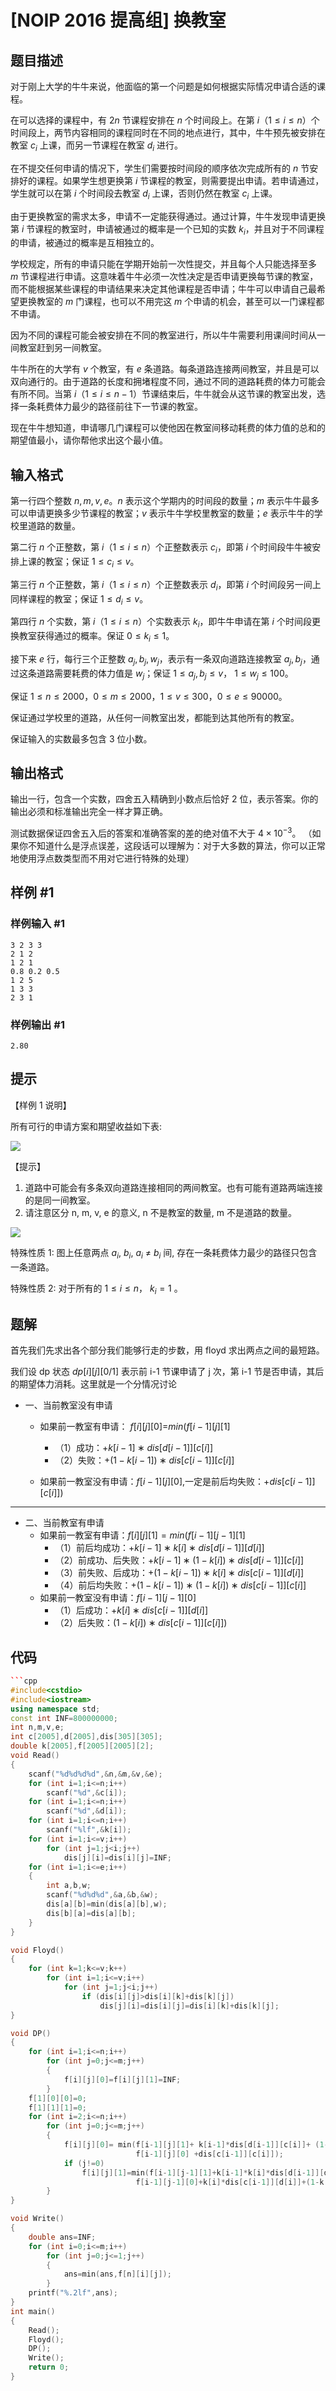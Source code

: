 # [NOIP 2016 提高组] 换教室

## 题目描述

对于刚上大学的牛牛来说，他面临的第一个问题是如何根据实际情况申请合适的课程。


在可以选择的课程中，有 $2n$ 节课程安排在 $n$ 个时间段上。在第 $i$（$1 \leq i \leq n$）个时间段上，两节内容相同的课程同时在不同的地点进行，其中，牛牛预先被安排在教室 $c_i$ 上课，而另一节课程在教室 $d_i$ 进行。


在不提交任何申请的情况下，学生们需要按时间段的顺序依次完成所有的 $n$ 节安排好的课程。如果学生想更换第 $i$ 节课程的教室，则需要提出申请。若申请通过，学生就可以在第 $i$ 个时间段去教室 $d_i$ 上课，否则仍然在教室 $c_i$ 上课。


由于更换教室的需求太多，申请不一定能获得通过。通过计算，牛牛发现申请更换第 $i$ 节课程的教室时，申请被通过的概率是一个已知的实数 $k_i$，并且对于不同课程的申请，被通过的概率是互相独立的。


学校规定，所有的申请只能在学期开始前一次性提交，并且每个人只能选择至多 $m$ 节课程进行申请。这意味着牛牛必须一次性决定是否申请更换每节课的教室，而不能根据某些课程的申请结果来决定其他课程是否申请；牛牛可以申请自己最希望更换教室的 $m$ 门课程，也可以不用完这 $m$ 个申请的机会，甚至可以一门课程都不申请。


因为不同的课程可能会被安排在不同的教室进行，所以牛牛需要利用课间时间从一间教室赶到另一间教室。


牛牛所在的大学有 $v$ 个教室，有 $e$ 条道路。每条道路连接两间教室，并且是可以双向通行的。由于道路的长度和拥堵程度不同，通过不同的道路耗费的体力可能会有所不同。当第 $i$（$1 \leq i \leq n-1$）节课结束后，牛牛就会从这节课的教室出发，选择一条耗费体力最少的路径前往下一节课的教室。


现在牛牛想知道，申请哪几门课程可以使他因在教室间移动耗费的体力值的总和的期望值最小，请你帮他求出这个最小值。

## 输入格式

第一行四个整数 $n,m,v,e$。$n$ 表示这个学期内的时间段的数量；$m$ 表示牛牛最多可以申请更换多少节课程的教室；$v$ 表示牛牛学校里教室的数量；$e$ 表示牛牛的学校里道路的数量。


第二行 $n$ 个正整数，第 $i$（$1 \leq i \leq n$）个正整数表示 $c_i$，即第 $i$ 个时间段牛牛被安排上课的教室；保证 $1 \le c_i \le v$。


第三行 $n$ 个正整数，第 $i$（$1 \leq i \leq n$）个正整数表示 $d_i$，即第 $i$ 个时间段另一间上同样课程的教室；保证 $1 \le d_i \le v$。


第四行 $n$ 个实数，第 $i$（$1 \leq i \leq n$）个实数表示 $k_i$，即牛牛申请在第 $i$ 个时间段更换教室获得通过的概率。保证 $0 \le k_i \le 1$。


接下来 $e$ 行，每行三个正整数 $a_j, b_j, w_j$，表示有一条双向道路连接教室 $a_j, b_j$，通过这条道路需要耗费的体力值是 $w_j$；保证 $1 \le a_j, b_j \le v$， $1 \le w_j \le 100$。


保证 $1 \leq n \leq 2000$，$0 \leq m \leq 2000$，$1 \leq v \leq 300$，$0 \leq e \leq 90000$。


保证通过学校里的道路，从任何一间教室出发，都能到达其他所有的教室。


保证输入的实数最多包含 $3$ 位小数。

## 输出格式

输出一行，包含一个实数，四舍五入精确到小数点后恰好 $2$ 位，表示答案。你的输出必须和标准输出完全一样才算正确。

测试数据保证四舍五入后的答案和准确答案的差的绝对值不大于 $4 \times 10^{-3}$。 （如果你不知道什么是浮点误差，这段话可以理解为：对于大多数的算法，你可以正常地使用浮点数类型而不用对它进行特殊的处理）

## 样例 #1

### 样例输入 #1

```
3 2 3 3
2 1 2
1 2 1
0.8 0.2 0.5 
1 2 5
1 3 3
2 3 1
```

### 样例输出 #1

```
2.80
```

## 提示

【样例 1 说明】

所有可行的申请方案和期望收益如下表:

 ![](https://cdn.luogu.com.cn/upload/pic/3442.png) 

【提示】

1. 道路中可能会有多条双向道路连接相同的两间教室。也有可能有道路两端连接的是同一间教室。
2. 请注意区分 n, m, v, e 的意义, n 不是教室的数量, m 不是道路的数量。

 ![](https://cdn.luogu.com.cn/upload/pic/3443.png) 

特殊性质 1: 图上任意两点 $a_i$,  $b_i$,  $a_i$ ≠ $b_i$ 间, 存在一条耗费体力最少的路径只包含一条道路。

特殊性质 2: 对于所有的 $1≤ i≤ n$， $k_i= 1$ 。
## 题解
首先我们先求出各个部分我们能够行走的步数，用 floyd 求出两点之间的最短路。

我们设 dp 状态  $dp[i][j]\left[ 0 /1 \right]$ 表示前 i-1 节课申请了 j 次，第 i-1 节是否申请，其后的期望体力消耗。这里就是一个分情况讨论
- 一、当前教室没有申请
    
    - 如果前一教室有申请： $f[i][j][0]$=$min(f[i−1][j][1]$
        
        - （1）成功：$+k[i−1]∗dis[d[i−1]][c[i]]$
        - （2）失败：$+(1−k[i−1])∗dis[c[i−1]][c[i]]$
    - 如果前一教室没有申请：$f[i−1][j][0]$,一定是前后均失败：$+dis[c[i−1]][c[i]])$
        

---

- 二、当前教室有申请
    - 如果前一教室有申请：$f[i][j][1]=min(f[i−1][j−1][1]$
        - （1）前后均成功：$+k[i−1]∗k[i]∗dis[d[i−1]][d[i]]$
        - （2）前成功、后失败：$+k[i−1]∗(1−k[i])∗dis[d[i−1]][c[i]]$
        - （3）前失败、后成功：+$(1−k[i−1])∗k[i]∗dis[c[i−1]][d[i]]$
        - （4）前后均失败：+$(1−k[i−1])∗(1−k[i])∗dis[c[i−1]][c[i]]$
    - 如果前一教室没有申请：$f[i−1][j−1][0]$
        - （1）后成功：$+k[i]∗dis[c[i−1]][d[i]]$
        - （2）后失败：$(1−k[i])∗dis[c[i−1]][c[i]])$


## 代码
```cpp
```cpp
#include<cstdio>
#include<iostream>
using namespace std;
const int INF=800000000;
int n,m,v,e;
int c[2005],d[2005],dis[305][305];
double k[2005],f[2005][2005][2];
void Read()
{
	scanf("%d%d%d%d",&n,&m,&v,&e);
	for (int i=1;i<=n;i++)
		scanf("%d",&c[i]);
	for (int i=1;i<=n;i++)
		scanf("%d",&d[i]);
	for (int i=1;i<=n;i++)
		scanf("%lf",&k[i]);
	for (int i=1;i<=v;i++)
		for (int j=1;j<i;j++)
			dis[j][i]=dis[i][j]=INF;
	for (int i=1;i<=e;i++)
	{
		int a,b,w;
		scanf("%d%d%d",&a,&b,&w);
		dis[a][b]=min(dis[a][b],w);
		dis[b][a]=dis[a][b];
	}
}

void Floyd()
{
	for (int k=1;k<=v;k++)
		for (int i=1;i<=v;i++)
			for (int j=1;j<i;j++)
				if (dis[i][j]>dis[i][k]+dis[k][j])
					dis[j][i]=dis[i][j]=dis[i][k]+dis[k][j];
}

void DP()
{
	for (int i=1;i<=n;i++)
		for (int j=0;j<=m;j++)
		{
			f[i][j][0]=f[i][j][1]=INF;
		}
	f[1][0][0]=0;
	f[1][1][1]=0;
	for (int i=2;i<=n;i++)
		for (int j=0;j<=m;j++)
		{
			f[i][j][0]= min(f[i-1][j][1]+ k[i-1]*dis[d[i-1]][c[i]]+ (1-k[i-1])*dis[c[i-1]][c[i]], 
							f[i-1][j][0] +dis[c[i-1]][c[i]]);
			if (j!=0)
				f[i][j][1]=min(f[i-1][j-1][1]+k[i-1]*k[i]*dis[d[i-1]][d[i]]+k[i-1]*(1-k[i])*dis[d[i-1]][c[i]]+(1-k[i-1])*k[i]*dis[c[i-1]][d[i]]+(1-k[i-1])*(1-k[i])*dis[c[i-1]][c[i]],
							f[i-1][j-1][0]+k[i]*dis[c[i-1]][d[i]]+(1-k[i])*dis[c[i-1]][c[i]]);
		}
}

void Write()
{
	double ans=INF;
	for (int i=0;i<=m;i++)
		for (int j=0;j<=1;j++)
		{
			ans=min(ans,f[n][i][j]);
		}
	printf("%.2lf",ans);
}
int main()
{
	Read();
	Floyd();
	DP();
	Write();
	return 0;
}
```
```

